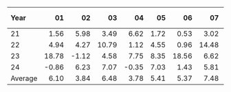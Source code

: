 | Year    |               01   |               02   |               03   |               04   |               05   |               06   |               07   |               08   |               09   |               10   |               11   |               12   |     Average ,     |
|:--------|-------------------:|-------------------:|-------------------:|-------------------:|-------------------:|-------------------:|-------------------:|-------------------:|-------------------:|-------------------:|-------------------:|-------------------:|------------------:|
| 21      |               1.56 |               5.98 |               3.49 |               6.62 |               1.72 |               0.53 |               3.02 |               2.95 |              -1.53 |               9.48 |               1.13 |               6.94 |              3.49 |
| 22      |               4.94 |               4.27 |              10.79 |               1.12 |               4.55 |               0.96 |              14.48 |               1.81 |              -1.40 |              13.96 |              12.67 |              -3.46 |              5.39 |
| 23      |              18.78 |              -1.12 |               4.58 |               7.75 |               8.35 |              18.56 |               6.62 |               3.44 |              -1.80 |               3.27 |              14.02 |              12.16 |              7.88 |
| 24      |              -0.86 |               6.23 |               7.07 |              -0.35 |               7.03 |               1.43 |               5.81 |               5.44 |               6.24 |               1.44 |             nan    |             nan    |              3.95 |
| Average |               6.10 |               3.84 |               6.48 |               3.78 |               5.41 |               5.37 |               7.48 |               3.41 |               0.38 |               7.04 |               9.27 |               5.21 |              5.18 |